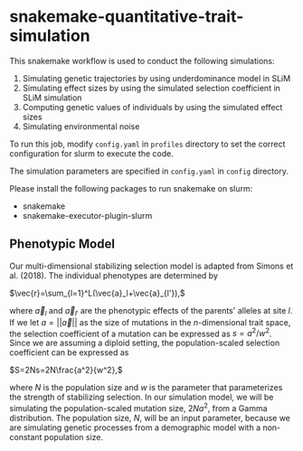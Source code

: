 # snakemake-quantitative-trait-simulation

This snakemake workflow is used to conduct the following simulations:

1. Simulating genetic trajectories by using underdominance model in SLiM
2. Simulating effect sizes by using the simulated selection coefficient in SLiM simulation
3. Computing genetic values of individuals by using the simulated effect sizes
4. Simulating environmental noise

To run this job, modify `config.yaml` in `profiles` directory to set the correct configuration for slurm to execute the code.

The simulation parameters are specified in `config.yaml` in `config` directory.

Please install the following packages to run snakemake on slurm:
- snakemake
- snakemake-executor-plugin-slurm


## Phenotypic Model

Our multi-dimensional stabilizing selection model is adapted from Simons et al. (2018). The individual phenotypes are determined by

$\vec{r}=\sum_{l=1}^L(\vec{a}_l+\vec{a}_{l'}),$

where $\vec{a}_l$ and $\vec{a}_{l'}$ are the phenotypic effects of the parents' alleles at site $l$. If we let $a=||\vec{a}||$ as the size of mutations in the $n$-dimensional trait space, the selection coefficient of a mutation can be expressed as $s=a^2/w^2$. Since we are assuming a diploid setting, the population-scaled selection coefficient can be expressed as

$S=2Ns=2N\frac{a^2}{w^2},$

where $N$ is the population size and $w$ is the parameter that parameterizes the strength of stabilizing selection. In our simulation model, we will be simulating the population-scaled mutation size, $2Na^2$, from a Gamma distribution. The population size, $N$, will be an input parameter, because we are simulating genetic processes from a demographic model with a non-constant population size.
